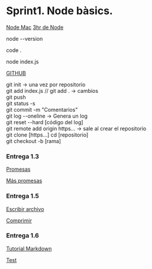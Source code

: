 # Sprint1. Node bàsics.
[Node Mac](
https://www.digitalocean.com/community/tutorials/how-to-install-node-js-and-create-a-local-development-environment-on-macos)
[3hr de Node](https://www.youtube.com/watch?v=RLtyhwFtXQA)

node --version

code . 

node index.js

[GITHUB](https://www.freecodecamp.org/espanol/news/como-hacer-tu-primer-pull-request-en-github/)

git init -> una vez por repositorio  
git add index.js // git add . -> cambios  
git push   
git status -s  
git commit -m "Comentarios"  
git log --oneline -> Genera un log  
git reset --hard [código del log]  
git remote add origin https... -> sale al crear el repositorio  
git clone [https...]
cd [repositorio]  
git checkout -b [rama]

### Entrega 1.3
[Promesas](https://www.youtube.com/watch?v=Uxb_hhdy2KM)

[Más promesas](https://www.youtube.com/watch?v=9AbdrNR1vFU)
### Entrega 1.5
[Escribir archivo](https://www.youtube.com/watch?v=aA7h_M85rjA)

[Comprimir](https://www.youtube.com/watch?v=JxSsCqZ_xjw)

### Entrega 1.6
[Tutorial Markdown](https://www.youtube.com/watch?v=UvaZzOkM1j0&t=81s)

[Test](https://www.youtube.com/watch?v=_xxVJdGNMrs)
